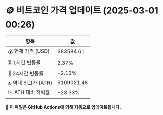 # 🪙 비트코인 가격 업데이트 (2025-03-01 00:26)

| 항목                | 값 |
|--------------------|----------------|
| 💰 현재 가격 (USD) | $83584.61 |
| ⏳ 1시간 변동률    | 2.37% |
| 📆 24시간 변동률   | -2.13% |
| 🔝 역대 최고가 (ATH) | $109021.48 |
| 📉 ATH 대비 하락률 | -23.33% |

🔄 **이 파일은 GitHub Actions에 의해 자동으로 업데이트됩니다.**
